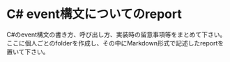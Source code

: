 # C# event構文についてのreport

C#のevent構文の書き方、呼び出し方、実装時の留意事項等をまとめて下さい。
ここに個人ごとのfolderを作成し、その中にMarkdown形式で記述したreportを置いて下さい。
